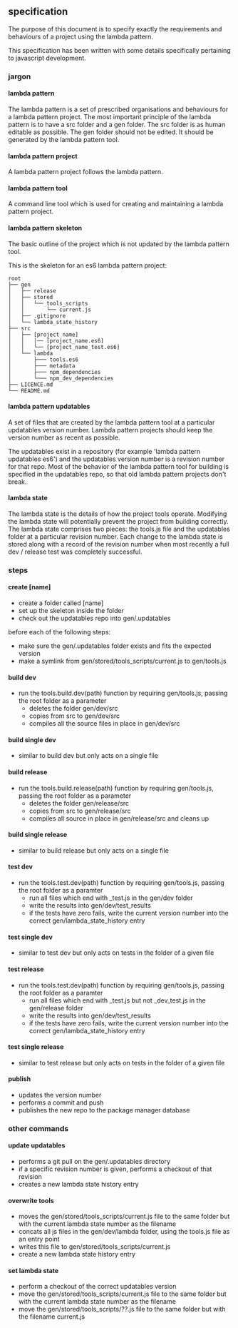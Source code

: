 ## specification

The purpose of this document is to specify exactly the requirements and
behaviours of a project using the lambda pattern.

This specification has been written with some details specifically pertaining to
javascript development.

### jargon

#### lambda pattern

The lambda pattern is a set of prescribed organisations and behaviours for a
lambda pattern project. The most important principle of the lambda pattern is to
have a src folder and a gen folder. The src folder is as human editable as
possible. The gen folder should not be edited. It should be generated by the
lambda pattern tool.

#### lambda pattern project

A lambda pattern project follows the lambda pattern.

#### lambda pattern tool

A command line tool which is used for creating and maintaining a lambda pattern
project.

#### lambda pattern skeleton

The basic outline of the project which is not updated by the lambda pattern
tool.

This is the skeleton for an es6 lambda pattern project:

```
root
├── gen
│   ├── release
│   ├── stored
│   │   └── tools_scripts
│   │       └── current.js
│   ├── .gitignore
│   └── lambda_state_history
├── src
│   ├── [project name]
│   │   │── [project_name.es6]
│   │   └── [project_name_test.es6]
│   └── lambda
│       ├─── tools.es6
│       ├─── metadata
│       ├─── npm_dependencies
│       └─── npm_dev_dependencies
├── LICENCE.md
└── README.md
```

#### lambda pattern updatables

A set of files that are created by the lambda pattern tool at a particular
updatables version number. Lambda pattern projects should keep the version
number as recent as possible.

The updatables exist in a repository (for example 'lambda pattern updatables
es6') and the updatables version number is a revision number for that repo. Most
of the behavior of the lambda pattern tool for building is specified in the
updatables repo, so that old lambda pattern projects don't break.

#### lambda state

The lambda state is the details of how the project tools operate. Modifying the
lambda state will potentially prevent the project from building correctly. The
lambda state comprises two pieces: the tools.js file and the updatables folder
at a particular revision number. Each change to the lambda state is stored along
with a record of the revision number when most recently a full dev / release
test was completely successful.

### steps

#### create [name]

* create a folder called [name]
* set up the skeleton inside the folder
* check out the updatables repo into gen/.updatables

before each of the following steps:
* make sure the gen/.updatables folder exists and fits the expected version
* make a symlink from gen/stored/tools_scripts/current.js to
    gen/tools.js

#### build dev
* run the tools.build.dev(path) function by requiring gen/tools.js, passing the root
    folder as a parameter
    * deletes the folder gen/dev/src
    * copies from src to gen/dev/src
    * compiles all the source files in place in gen/dev/src

#### build single dev
* similar to build dev but only acts on a single file

#### build release
* run the tools.build.release(path) function by requiring gen/tools.js, passing
    the root folder as a parameter
    * deletes the folder gen/release/src
    * copies from src to gen/release/src
    * compiles all source in place in gen/release/src and cleans up

#### build single release
* similar to build release but only acts on a single file

#### test dev
* run the tools.test.dev(path) function by requiring gen/tools.js, passing the
    root folder as a paramter
    * run all files which end with \_test.js in the gen/dev folder
    * write the results into gen/dev/test_results
    * if the tests have zero fails, write the current version number into the
        correct gen/lambda_state_history entry

#### test single dev
* similar to test dev but only acts on tests in the folder of a given file

#### test release
* run the tools.test.dev(path) function by requiring gen/tools.js, passing the
    root folder as a paramter
    * run all files which end with \_test.js but not \_dev_test.js in the
        gen/release folder
    * write the results into gen/dev/test_results
    * if the tests have zero fails, write the current version number into the
        correct gen/lambda_state_history entry

#### test single release
* similar to test release but only acts on tests in the folder of a given file

#### publish
* updates the version number
* performs a commit and push
* publishes the new repo to the package manager database

### other commands

#### update updatables
* performs a git pull on the gen/.updatables directory
* if a specific revision number is given, performs a checkout of that revision
* creates a new lambda state history entry

#### overwrite tools
* moves the gen/stored/tools_scripts/current.js file to the same folder but
    with the current lambda state number as the filename
* concats all js files in the gen/dev/lambda folder, using the tools.js file as
    an entry point
* writes this file to gen/stored/tools_scripts/current.js
* create a new lambda state history entry

#### set lambda state
* perform a checkout of the correct updatables version
* move the gen/stored/tools_scripts/current.js file to the same folder but with
    the current lambda state number as the filename
* move the gen/stored/tools_scripts/??.js file to the same folder but with the
    filename current.js
